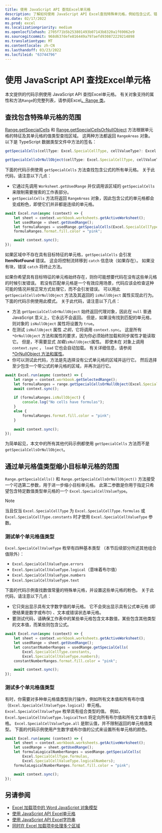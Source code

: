 ```yaml
---
title: 使用 JavaScript API 查找Excel单元格
description: 了解如何使用 JavaScript API Excel查找特殊单元格，例如包含公式、错误或数字的单元格。
ms.date: 02/17/2022
ms.prod: excel
ms.localizationpriority: medium
ms.openlocfilehash: 2705f71b5b253801493b07143b8320a1f69062e9
ms.sourcegitcommit: 968d637defe816449a797aefd930872229214898
ms.translationtype: MT
ms.contentlocale: zh-CN
ms.lasthandoff: 03/23/2022
ms.locfileid: "63744796"
---
```

# <a name="find-special-cells-within-a-range-using-the-excel-javascript-api"></a>使用 JavaScript API 查找Excel单元格

本文提供的代码示例使用 JavaScript API 查找Excel单元格。 有关对象支持的属性和方法`Range`的完整列表，请参阅Excel[。Range 类](/javascript/api/excel/excel.range)。

## <a name="find-ranges-with-special-cells"></a>查找包含特殊单元格的范围

[Range.getSpecialCells](/javascript/api/excel/excel.range#excel-excel-range-getspecialcells-member(1)) 和 [Range.getSpecialCellsOrNullObject](/javascript/api/excel/excel.range#excel-excel-range-getspecialcellsornullobject-member(1)) 方法根据单元格的特征及其单元格的值类型查找区域。 这两种方法都返回 `RangeAreas` 对象。 以下是 TypeScript 数据类型文件中方法的签名：

```typescript
getSpecialCells(cellType: Excel.SpecialCellType, cellValueType?: Excel.SpecialCellValueType): Excel.RangeAreas;
```

```typescript
getSpecialCellsOrNullObject(cellType: Excel.SpecialCellType, cellValueType?: Excel.SpecialCellValueType): Excel.RangeAreas;
```

下面的代码示例使用 `getSpecialCells` 方法查找包含公式的所有单元格。 关于此代码，请注意以下几点：

- 它通过先调用 `Worksheet.getUsedRange` 并仅调用该区域的 `getSpecialCells` 来限制需要搜索的工作表部分。
- `getSpecialCells` 方法将返回 `RangeAreas` 对象，因此包含公式的单元格都会变成粉色，即使它们并非都是连续的单元格。

```js
await Excel.run(async (context) => {
    let sheet = context.workbook.worksheets.getActiveWorksheet();
    let usedRange = sheet.getUsedRange();
    let formulaRanges = usedRange.getSpecialCells(Excel.SpecialCellType.formulas);
    formulaRanges.format.fill.color = "pink";

    await context.sync();
});
```

如果区域中不存在具有目标特征的单元格，`getSpecialCells` 会引发 **ItemNotFound** 错误。 这会将控制流转移到 `catch` 信息块（如果存在）。 如果没有块，错误 `catch` 将终止方法。

如果你希望具有目标特征的单元格始终存在，则你可能想要代码在没有这些单元格的时候引发错误。 若没有匹配单元格是一个有效应用场景，代码应该会检查这种可能的情况并按正常方式处理它，而不会引发错误。 可以用此 `getSpecialCellsOrNullObject` 方法及其返回的 `isNullObject` 属性实现此行为。 下面的代码示例使用此模式。 关于此代码，请注意以下几点：

- 方法 `getSpecialCellsOrNullObject` 始终返回代理对象，因此在 `null` 普通 JavaScript 意义上，它永远不会返回。 但是，如果没有找到匹配的单元格，则对象的 `isNullObject` 属性将设置为 `true`。
- 在测试 `isNullObject` 属性 *之前*，它将调用 `context.sync`。 这是所有 `*OrNullObject` 方法和属性的要求，因为你必须始终加载和同步属性才能读取它。 但是，不需要显式 *加载*`isNullObject`属性。 即使未在 对象上调用 `context.sync` ， `load` 它也会自动加载。 有关详细信息，请参阅 [\*OrNullObject 方法和属性](../develop/application-specific-api-model.md#ornullobject-methods-and-properties)。
- 你可以测试此代码，方法是先选择没有公式单元格的区域并运行它。 然后选择至少包含一个带公式的单元格的区域，并再次运行它。

```js
await Excel.run(async (context) => {
    let range = context.workbook.getSelectedRange();
    let formulaRanges = range.getSpecialCellsOrNullObject(Excel.SpecialCellType.formulas);
    await context.sync();
        
    if (formulaRanges.isNullObject) {
        console.log("No cells have formulas");
    }
    else {
        formulaRanges.format.fill.color = "pink";
    }
    
    await context.sync();
});
```

为简单起见，本文中的所有其他代码示例都使用 `getSpecialCells` 方法而不是  `getSpecialCellsOrNullObject`。

## <a name="narrow-the-target-cells-with-cell-value-types"></a>通过单元格值类型缩小目标单元格的范围

`Range.getSpecialCells()` 和 `Range.getSpecialCellsOrNullObject()` 方法接受一个可选第二参数，用于进一步缩小目标单元格。 此第二参数是你用于指定只希望包含特定数值类型单元格的一个 `Excel.SpecialCellValueType`。

> [!NOTE]
> 当且仅当 `Excel.SpecialCellType` 为 `Excel.SpecialCellType.formulas` 或 `Excel.SpecialCellType.constants` 时才使用 `Excel.SpecialCellValueType` 参数。

### <a name="test-for-a-single-cell-value-type"></a>测试单个单元格值类型

`Excel.SpecialCellValueType` 枚举有四种基本类型 （本节后续部分所述其他组合值除外）：

- `Excel.SpecialCellValueType.errors`
- `Excel.SpecialCellValueType.logical`（意味着布尔值）
- `Excel.SpecialCellValueType.numbers`
- `Excel.SpecialCellValueType.text`

下面的代码示例查找数值常量的特殊单元格，并设置这些单元格的粉色。 关于此代码，请注意以下几点：

- 它只突出显示具有文字数字值的单元格。 它不会突出显示具有公式单元格 (即使结果是数字或布尔) 、文本或错误状态单元格。
- 要测试代码，请确保工作表中的某些单元格包含文本数值，某些包含其他类型的文本值，而某些则包含公式。

```js
await Excel.run(async (context) => {
    let sheet = context.workbook.worksheets.getActiveWorksheet();
    let usedRange = sheet.getUsedRange();
    let constantNumberRanges = usedRange.getSpecialCells(
        Excel.SpecialCellType.constants,
        Excel.SpecialCellValueType.numbers);
    constantNumberRanges.format.fill.color = "pink";

    await context.sync();
});
```

### <a name="test-for-multiple-cell-value-types"></a>测试多个单元格值类型

有时，你需要对多种单元格值类型执行操作，例如所有文本值和所有布尔值（`Excel.SpecialCellValueType.logical`）单元格。 `Excel.SpecialCellValueType` 枚举具有组合类型的值。 例如，`Excel.SpecialCellValueType.logicalText` 将定向所有布尔值和所有文本值单元格。 `Excel.SpecialCellValueType.all` 是默认值，并不限制返回的单元格值类型。 下面的代码示例使用产生数字或布尔值的公式来设置所有单元格的颜色。

```js
await Excel.run(async (context) => {
    let sheet = context.workbook.worksheets.getActiveWorksheet();
    let usedRange = sheet.getUsedRange();
    let formulaLogicalNumberRanges = usedRange.getSpecialCells(
        Excel.SpecialCellType.formulas,
        Excel.SpecialCellValueType.logicalNumbers);
    formulaLogicalNumberRanges.format.fill.color = "pink";

    await context.sync();
});
```

## <a name="see-also"></a>另请参阅

- [Excel 加载项中的 Word JavaScript 对象模型](excel-add-ins-core-concepts.md)
- [使用 JavaScript API Excel单元格](excel-add-ins-cells.md)
- [使用 JavaScript API Excel字符串](excel-add-ins-ranges-string-match.md)
- [ 同时在 Excel 加载项中处理多个区域 ](excel-add-ins-multiple-ranges.md)
